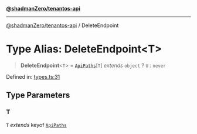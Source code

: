 [**@shadmanZero/tenantos-api**](../README.md)

***

[@shadmanZero/tenantos-api](../globals.md) / DeleteEndpoint

# Type Alias: DeleteEndpoint\<T\>

> **DeleteEndpoint**\<`T`\> = [`ApiPaths`](ApiPaths.md)\[`T`\] *extends* `object` ? `U` : `never`

Defined in: [types.ts:31](https://github.com/shadmanZero/tenantos-api/blob/507575e6d82ab5e3b8a10f708778a3645f250cd6/src/types.ts#L31)

## Type Parameters

### T

`T` *extends* keyof [`ApiPaths`](ApiPaths.md)
